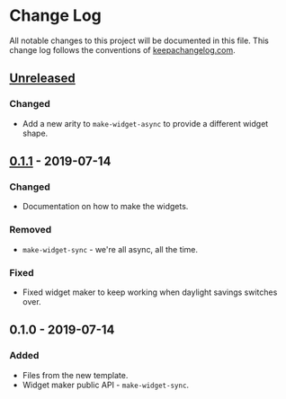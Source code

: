 # Change Log
All notable changes to this project will be documented in this file. This change log follows the conventions of [keepachangelog.com](http://keepachangelog.com/).

## [Unreleased]
### Changed
- Add a new arity to `make-widget-async` to provide a different widget shape.

## [0.1.1] - 2019-07-14
### Changed
- Documentation on how to make the widgets.

### Removed
- `make-widget-sync` - we're all async, all the time.

### Fixed
- Fixed widget maker to keep working when daylight savings switches over.

## 0.1.0 - 2019-07-14
### Added
- Files from the new template.
- Widget maker public API - `make-widget-sync`.

[Unreleased]: https://github.com/your-name/sre-clj/compare/0.1.1...HEAD
[0.1.1]: https://github.com/your-name/sre-clj/compare/0.1.0...0.1.1
